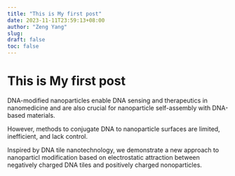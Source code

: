 ```yaml
---
title: "This is My first post"
date: 2023-11-11T23:59:13+08:00
author: "Zeng Yang"
slug:
draft: false
toc: false
---
```


# This is My first post

DNA-modified nanoparticles enable DNA sensing and therapeutics in nanomedicine and are also crucial for nanoparticle self-assembly with DNA-based materials. 

However, methods to conjugate DNA to nanoparticle surfaces are limited, inefficient, and lack control.

Inspired by DNA tile nanotechnology, we demonstrate a new approach to nanoparticl modification based on electrostatic attraction between negatively charged DNA tiles and positively charged nonoparticles. 